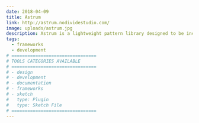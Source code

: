 ```yaml
---
date: 2018-04-09
title: Astrum
link: http://astrum.nodividestudio.com/
image: uploads/astrum.jpg
description: Astrum is a lightweight pattern library designed to be included with any web project. It's non-opinionated and doesn't expect you to write your markup or code in any particular way.
tags:
  - frameworks
  - development
# ================================
# TOOLS CATEGORIES AVAILABLE
# ================================
# - design
# - development
# - documentation
# - frameworks
# - sketch
#   type: Plugin
#   type: Sketch File
# ================================
---
```

